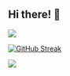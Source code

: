 
## Hi there! 👋
![](https://komarev.com/ghpvc/?username=tokyRT&color=blueviolet&style=flat-square)  

[![GitHub Streak](http://github-readme-streak-stats.herokuapp.com?user=tokyRT&theme=algolia&hide_border=true&date_format=M%20j%5B%2C%20Y%5D&stroke=08EDFF1E&background=020625&ring=1321FE&fire=DD5007)](https://git.io/streak-stats)

<img align="center" src = "http://github-readme-streak-stats.herokuapp.com?user=tokyRT&theme=algolia&hide_border=true&date_format=M%20j%5B%2C%20Y%5D&stroke=08EDFF1E&background=020625&ring=1321FE&fire=DD5007">
